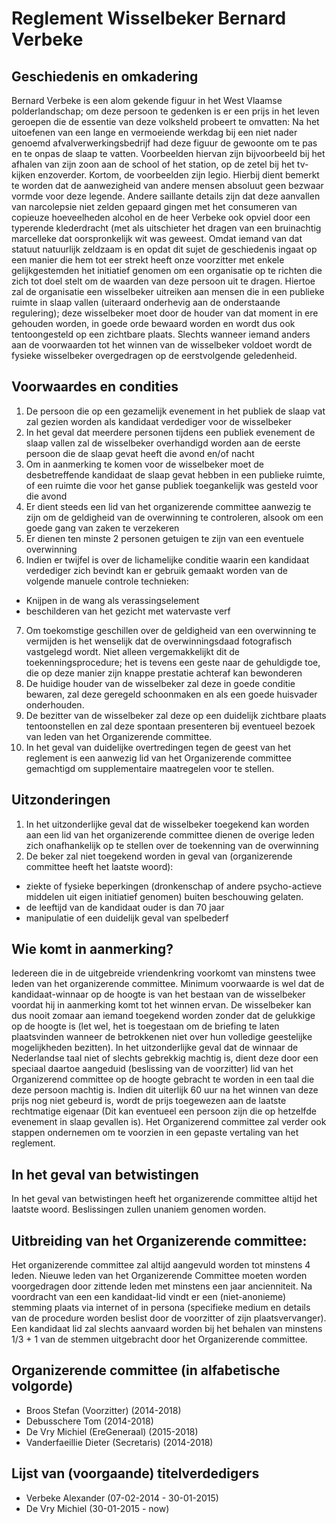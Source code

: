 # Reglement Wisselbeker Bernard Verbeke

## Geschiedenis en omkadering

Bernard Verbeke is een alom gekende figuur in het West Vlaamse polderlandschap; om deze persoon te gedenken is er een prijs in het leven geroepen die de essentie van deze volksheld probeert te omvatten: Na het uitoefenen van een lange en vermoeiende werkdag bij een niet nader genoemd afvalverwerkingsbedrijf had deze figuur de gewoonte om te pas en te onpas de slaap te vatten. Voorbeelden hiervan zijn bijvoorbeeld bij het afhalen van zijn zoon aan de school of het station, op de zetel bij het tv-kijken enzoverder. Kortom, de voorbeelden zijn legio. Hierbij dient bemerkt te worden dat de aanwezigheid van andere mensen absoluut geen bezwaar vormde voor deze legende. Andere saillante details zijn dat deze aanvallen van narcolepsie niet zelden gepaard gingen met het consumeren van copieuze hoeveelheden alcohol en de heer Verbeke ook opviel door een typerende klederdracht (met als uitschieter het dragen van een bruinachtig marcelleke dat oorspronkelijk wit was geweest.
Omdat iemand van dat statuut natuurlijk zeldzaam is en opdat dit sujet de geschiedenis ingaat op een manier die hem tot eer strekt heeft onze voorzitter met enkele gelijkgestemden het initiatief genomen om een organisatie op te richten die zich tot doel stelt om de waarden van deze persoon uit te dragen. Hiertoe zal de organisatie een wisselbeker uitreiken aan mensen die in een publieke ruimte in slaap vallen (uiteraard onderhevig aan de onderstaande regulering); deze wisselbeker moet door de houder van dat moment in ere gehouden worden, in goede orde bewaard worden en wordt dus ook tentoongesteld op een zichtbare plaats. Slechts wanneer iemand anders aan de voorwaarden tot het winnen van de wisselbeker voldoet wordt de fysieke wisselbeker overgedragen op de eerstvolgende geledenheid.  


## Voorwaardes en condities
1. De persoon die op een gezamelijk evenement in het publiek de slaap vat zal gezien worden als kandidaat verdediger voor de wisselbeker
2. In het geval dat meerdere personen tijdens een publiek evenement de slaap vallen zal de wisselbeker overhandigd worden aan de eerste persoon die de slaap gevat heeft die avond en/of nacht
3. Om in aanmerking te komen voor de wisselbeker moet de desbetreffende kandidaat de slaap gevat hebben in een publieke ruimte, of een ruimte die voor het ganse publiek toegankelijk was gesteld voor die avond 
4. Er dient steeds een lid van het organizerende committee aanwezig te zijn om de geldigheid van de overwinning te controleren, alsook om een goede gang van zaken te verzekeren
5. Er dienen ten minste 2 personen getuigen te zijn van een eventuele overwinning 
6. Indien er twijfel is over de lichamelijke conditie waarin een kandidaat verdediger zich bevindt kan er gebruik gemaakt worden van de volgende manuele controle technieken:
  - Knijpen in de wang als verassingselement
  - beschilderen van het gezicht met watervaste verf
7. Om toekomstige geschillen over de geldigheid van een overwinning te vermijden is het wenselijk dat de overwinningsdaad fotografisch vastgelegd wordt. Niet alleen vergemakkelijkt dit de toekenningsprocedure; het is tevens een geste naar de gehuldigde toe, die op deze manier zijn knappe prestatie achteraf kan bewonderen
8. De huidige houder van de wisselbeker zal deze in goede conditie bewaren, zal deze geregeld schoonmaken en als een goede huisvader onderhouden. 
9. De bezitter van de wisselbeker zal deze op een duidelijk zichtbare plaats tentoonstellen en zal deze spontaan presenteren bij eventueel bezoek van leden van het Organizerende committee. 
10. In het geval van duidelijke overtredingen tegen de geest van het reglement is een aanwezig lid van het Organizerende committee gemachtigd om supplementaire maatregelen voor te stellen.


## Uitzonderingen
1. In het uitzonderlijke geval dat de wisselbeker toegekend kan worden aan een lid van het organizerende committee dienen de overige leden zich onafhankelijk op te stellen over de toekenning van de overwinning
2. De beker zal niet toegekend worden in geval van (organizerende committee heeft het laatste woord):
  - ziekte of fysieke beperkingen (dronkenschap of andere psycho-actieve middelen uit eigen initiatief genomen) buiten beschouwing gelaten.
  - de leeftijd van de kandidaat ouder is dan 70 jaar
  - manipulatie of een duidelijk geval van spelbederf

## Wie komt in aanmerking?
Iedereen die in de uitgebreide vriendenkring voorkomt van minstens twee leden van het organizerende committee. Minimum voorwaarde is wel dat de kandidaat-winnaar op de hoogte is van het bestaan van de wisselbeker voordat hij in aanmerking komt tot het winnen ervan. De wisselbeker kan dus nooit zomaar aan iemand toegekend worden zonder dat de gelukkige op de hoogte is (let wel, het is toegestaan om de briefing te laten plaatsvinden wanneer de betrokkenen niet over hun volledige geestelijke mogelijkheden bezitten).
In het uitzonderlijke geval dat de winnaar de Nederlandse taal niet of slechts gebrekkig machtig is, dient deze door een speciaal daartoe aangeduid (beslissing van de voorzitter) lid van het Organizerend committee op de hoogte gebracht te worden in een taal die deze persoon machtig is. Indien dit uiterlijk 60 uur na het winnen van deze prijs nog niet gebeurd is, wordt de prijs toegewezen aan de laatste rechtmatige eigenaar (Dit kan eventueel een persoon zijn die op hetzelfde evenement in slaap gevallen is). Het Organizerend committee zal verder ook stappen ondernemen om te voorzien in een gepaste vertaling van het reglement.

## In het geval van betwistingen

In het geval van betwistingen heeft het organizerende committee altijd het laatste woord. Beslissingen zullen unaniem genomen worden.

## Uitbreiding van het Organizerende committee:

Het organizerende committee zal altijd aangevuld worden tot minstens 4 leden. Nieuwe leden van het Organizerende Committee moeten worden voorgedragen door zittende leden met minstens een jaar ancienniteit. Na voordracht van een een kandidaat-lid vindt er een (niet-anonieme) stemming plaats via internet of in persona (specifieke medium en details van de procedure worden beslist door de voorzitter of zijn plaatsvervanger). Een kandidaat lid zal slechts aanvaard worden bij het behalen van minstens 1/3 + 1 van de stemmen uitgebracht door het Organizerende committee.

## Organizerende committee (in alfabetische volgorde)
- Broos Stefan (Voorzitter) (2014-2018)
- Debusschere Tom (2014-2018)
- De Vry Michiel (EreGeneraal) (2015-2018)
- Vanderfaeillie Dieter (Secretaris) (2014-2018)

## Lijst van (voorgaande) titelverdedigers
- Verbeke Alexander (07-02-2014 - 30-01-2015)
- De Vry Michiel (30-01-2015 - now)
